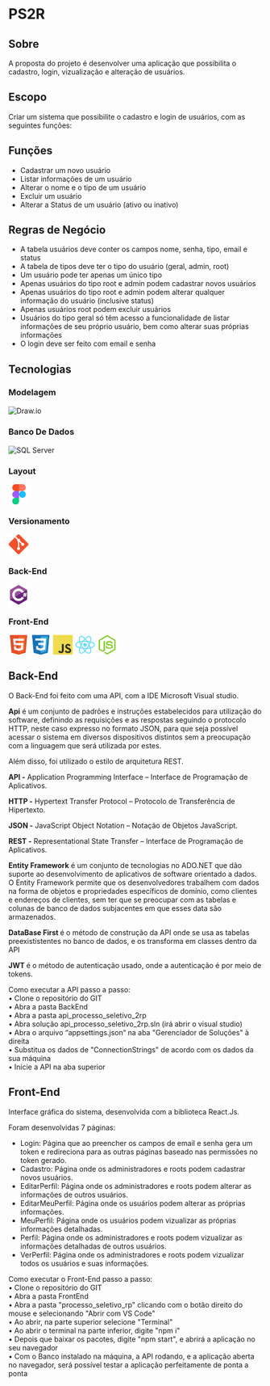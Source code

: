 # PS2R

## Sobre
A proposta do projeto é desenvolver uma aplicação que possibilita o cadastro, login, vizualização e alteração de usuários.

## Escopo
Criar um sistema que possibilite o cadastro e login de usuários, com as seguintes funções:

## Funções
<ul>
  <li>Cadastrar um novo usuário</li>
  <li>Listar informações de um usuário</li>
  <li>Alterar o nome e o tipo de um usuário</li>
  <li>Excluir um usuário</li>
  <li>Alterar a Status de um usuário (ativo ou inativo)</li>
</ul>

## Regras de Negócio
<ul>
  <li>A tabela usuários deve conter os campos nome, senha, tipo, email e status</li>
  <li>A tabela de tipos deve ter o tipo do usuário (geral, admin, root)</li>
  <li>Um usuário pode ter apenas um único tipo</li>
  <li>Apenas usuários do tipo root e admin podem cadastrar novos usuários</li>
  <li>Apenas usuários do tipo root e admin podem alterar qualquer informação do usuário (inclusive status)</li>
  <li>Apenas usuários root podem excluir usuários</li>
  <li>Usuários do tipo geral só têm acesso a funcionalidade de listar informações de seu próprio usuário, bem como alterar suas próprias informações</li>
  <li>O login deve ser feito com email e senha</li>
</ul>

## Tecnologias
<div>
  <h3>Modelagem</h3>
  <img align = "center" alt = "Draw.io" height = "40" width = "40" src = "https://avatars.githubusercontent.com/u/1769238?s=200&v=4">
  <h3>Banco De Dados</h3>
  <img align = "center" alt = "SQL Server" height = "40" width = "40" src ="https://img.icons8.com/color/48/000000/microsoft-sql-server.png">
  <h3>Layout</h3>
  <img align = "center" alt = "Figma" height = "40" width = "40" src = "https://github.com/devicons/devicon/blob/master/icons/figma/figma-original.svg">
  <h3>Versionamento</h3>
  <img align = "center" alt = "Git" height = "40" width = "40" src = "https://github.com/devicons/devicon/blob/master/icons/git/git-original.svg">
  <h3>Back-End</h3>
  <img align = "center" alt = "C#" height = "40" width = "40" src = "https://github.com/devicons/devicon/blob/master/icons/csharp/csharp-original.svg">
  <h3>Front-End</h3>
  <img align = "center" alt = "Html" height = "40" width = "40" src = "https://github.com/devicons/devicon/blob/master/icons/html5/html5-original.svg">
  <img align = "center" alt = "CSS" height = "40" width = "40" src = "https://github.com/devicons/devicon/blob/master/icons/css3/css3-original.svg">
  <img align = "center" alt = "JavaScript" height = "40" width = "40" src = "https://github.com/devicons/devicon/blob/master/icons/javascript/javascript-original.svg">
  <img align = "center" alt = "ReactJs" height = "40" width = "40" src = "https://github.com/devicons/devicon/blob/master/icons/react/react-original.svg">
  <img align = "center" alt = "NodeJs" height = "40" width = "40" src = "https://github.com/devicons/devicon/blob/master/icons/nodejs/nodejs-original.svg">
</div>
<h2>Back-End</h2>
<p>O Back-End foi feito com uma API, com a IDE Microsoft Visual studio.</p>
<p><strong>Api</strong> é um conjunto de padrões e instruções estabelecidos para utilização do software, definindo as requisições e as respostas seguindo o protocolo HTTP, neste caso expresso no formato JSON, para que seja possível acessar o sistema em diversos dispositivos distintos sem a preocupação com a linguagem que será utilizada por estes.</p>
<p>Além disso, foi utilizado o estilo de arquitetura REST.</p>
<p><strong>API -</strong> Application Programming Interface – Interface de Programação de Aplicativos.</p>
<p><strong>HTTP -</strong> Hypertext Transfer Protocol – Protocolo de Transferência de Hipertexto.</p>
<p><strong>JSON -</strong> JavaScript Object Notation – Notação de Objetos JavaScript.</p>
<p><strong>REST -</strong> Representational State Transfer – Interface de Programação de Aplicativos.</p>
<p><strong>Entity Framework</strong> é um conjunto de tecnologias no ADO.NET que dão suporte ao desenvolvimento de aplicativos de software orientado a dados. O Entity Framework permite que os desenvolvedores trabalhem com dados na forma de objetos e propriedades específicos de domínio, como clientes e endereços de clientes, sem ter que se preocupar com as tabelas e colunas de banco de dados subjacentes em que esses data são armazenados.</p>
<p><strong>DataBase First </strong>é o método de construção da API onde se usa as tabelas preexististentes no banco de dados, e os transforma em classes dentro da API</p>
<p><strong>JWT </strong>é o método de autenticação usado, onde a autenticação é por meio de tokens.</p>

Como executar a API passo a passo:  
•	Clone o repositório do GIT  
•	Abra a pasta BackEnd  
•	Abra a pasta api_processo_seletivo_2rp  
•	Abra solução api_processo_seletivo_2rp.sln (irá abrir o visual studio)  
•	Abra o arquivo “appsettings.json“ na aba "Gerenciador de Soluções" à direita  
•	Substitua os dados de "ConnectionStrings" de acordo com os dados da sua máquina  
•	Inicie a API na aba superior  

<h2>Front-End</h2>
<p>Interface gráfica do sistema, desenvolvida com a biblioteca React.Js.</p>
<p>Foram desenvolvidas 7 páginas:</p>
<ul>
  <li>Login: Página que ao preencher os campos de email e senha gera um token e redireciona para as outras páginas baseado nas permissões no token gerado.</li>
  <li>Cadastro: Página onde os administradores e roots podem cadastrar novos usuários.</li>
  <li>EditarPerfil: Página onde os administradores e roots podem alterar as informações de outros usuários.</li>
  <li>EditarMeuPerfil: Página onde os usuários podem alterar as próprias informações.</li>
  <li>MeuPerfil: Página onde os usuários podem vizualizar as próprias informações detalhadas.</li>
  <li>Perfil: Página onde os administradores e roots podem vizualizar as informações detalhadas de outros usuários.</li>
  <li>VerPerfil: Página onde os administradores e roots podem vizualizar todos os usuários e suas informações.</li>
</ul>

Como executar o Front-End passo a passo:  
•	Clone o repositório do GIT  
•	Abra a pasta FrontEnd  
•	Abra a pasta "processo_seletivo_rp" clicando com o botão direito do mouse e selecionando "Abrir com VS Code"  
•	Ao abrir, na parte superior selecione "Terminal"  
•	Ao abrir o terminal na parte inferior, digite "npm i"  
•	Depois que baixar os pacotes, digite "npm start", e abrirá a aplicação no seu navegador  
•	Com o Banco instalado na máquina, a API rodando, e a aplicação aberta no navegador, será possível testar a aplicação perfeitamente de ponta a ponta
